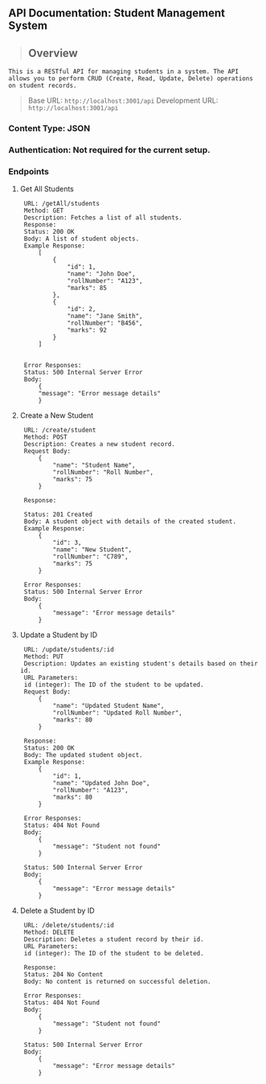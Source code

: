 ## API Documentation: Student Management System
> ## Overview

`This is a RESTful API for managing students in a system. The API allows you to perform CRUD (Create, Read, Update, Delete) operations on student records.`

> Base URL: `http://localhost:3001/api`
> Development URL: `http://localhost:3001/api`

### Content Type: JSON
### Authentication: Not required for the current setup.
### Endpoints

1. Get All Students

        URL: /getAll/students
        Method: GET
        Description: Fetches a list of all students.
        Response:
        Status: 200 OK
        Body: A list of student objects.
        Example Response:
            [
                {
                    "id": 1,
                    "name": "John Doe",
                    "rollNumber": "A123",
                    "marks": 85
                },
                {
                    "id": 2,
                    "name": "Jane Smith",
                    "rollNumber": "B456",
                    "marks": 92
                }
            ]


        Error Responses:
        Status: 500 Internal Server Error
        Body:
            {
            "message": "Error message details"
            }



2. Create a New Student

        URL: /create/student
        Method: POST
        Description: Creates a new student record.
        Request Body:
            {
                "name": "Student Name",
                "rollNumber": "Roll Number",
                "marks": 75
            }

        Response:

        Status: 201 Created
        Body: A student object with details of the created student.
        Example Response:
            {
                "id": 3,
                "name": "New Student",
                "rollNumber": "C789",
                "marks": 75
            }

        Error Responses:
        Status: 500 Internal Server Error
        Body:
            {
                "message": "Error message details"
            }


3. Update a Student by ID

        URL: /update/students/:id
        Method: PUT
        Description: Updates an existing student's details based on their id.
        URL Parameters:
        id (integer): The ID of the student to be updated.
        Request Body:
            {
                "name": "Updated Student Name",
                "rollNumber": "Updated Roll Number",
                "marks": 80
            }

        Response:
        Status: 200 OK
        Body: The updated student object.
        Example Response:
            {
                "id": 1,
                "name": "Updated John Doe",
                "rollNumber": "A123",
                "marks": 80
            }

        Error Responses:
        Status: 404 Not Found
        Body:
            {
                "message": "Student not found"
            }

        Status: 500 Internal Server Error
        Body:
            {
                "message": "Error message details"
            }



4. Delete a Student by ID

        URL: /delete/students/:id
        Method: DELETE
        Description: Deletes a student record by their id.
        URL Parameters:
        id (integer): The ID of the student to be deleted.

        Response:
        Status: 204 No Content
        Body: No content is returned on successful deletion.

        Error Responses:
        Status: 404 Not Found
        Body:
            {
                "message": "Student not found"
            }

        Status: 500 Internal Server Error
        Body:
            {
                "message": "Error message details"
            }
